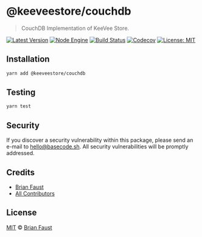# @keeveestore/couchdb

> CouchDB Implementation of KeeVee Store.

[![Latest Version](https://badgen.now.sh/npm/v/@keeveestore/couchdb)](https://www.npmjs.com/package/@keeveestore/couchdb)
[![Node Engine](https://badgen.now.sh/npm/node/@keeveestore/couchdb)](https://www.npmjs.com/package/@keeveestore/couchdb)
[![Build Status](https://badgen.now.sh/circleci/github/keeveestore/couchdb)](https://circleci.com/gh/keeveestore/couchdb)
[![Codecov](https://badgen.now.sh/codecov/c/github/keeveestore/couchdb)](https://codecov.io/gh/keeveestore/couchdb)
[![License: MIT](https://badgen.now.sh/badge/license/MIT/green)](https://opensource.org/licenses/MIT)

## Installation

```bash
yarn add @keeveestore/couchdb
```

## Testing

```bash
yarn test
```

## Security

If you discover a security vulnerability within this package, please send an e-mail to hello@basecode.sh. All security vulnerabilities will be promptly addressed.

## Credits

-   [Brian Faust](https://github.com/faustbrian)
-   [All Contributors](../../../../contributors)

## License

[MIT](LICENSE) © [Brian Faust](https://basecode.sh)
